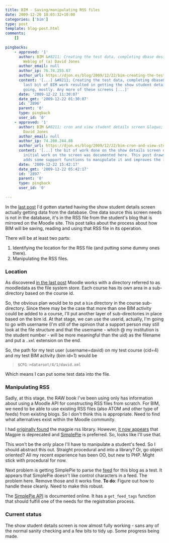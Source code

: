 ```yaml
---
title: BIM - Saving/manipulating RSS files
date: 2009-12-20 18:03:32+10:00
categories: ['bim']
type: post
template: blog-post.html
comments:
    []
    
pingbacks:
    - approved: '1'
      author: BIM &#8211; Creating the test data, completing dbase design &laquo; The
        Weblog of (a) David Jones
      author_email: null
      author_ip: 76.74.255.67
      author_url: https://djon.es/blog/2009/12/22/bim-creating-the-test-data-completing-dbase-design/
      content: '[...] &#8211; Creating the test data, completing dbase&nbsp;design  The
        last bit of BIM work resulted in getting the show student details screen up and
        going, mostly. Any more of these screens [...]'
      date: '2009-12-22 11:30:07'
      date_gmt: '2009-12-22 01:30:07'
      id: '2896'
      parent: '0'
      type: pingback
      user_id: '0'
    - approved: '1'
      author: BIM &#8211; cron and view student details screen &laquo; The Weblog of (a)
        David Jones
      author_email: null
      author_ip: 74.200.244.88
      author_url: https://djon.es/blog/2009/12/22/bim-cron-and-view-student-details-screen/
      content: '[...] the bit of work done on the show details screen up and going. The
        initial work on the screen was documented here. This post draws on the test data,
        adds some support functions to manipulate it and improves the [...]'
      date: '2009-12-22 15:42:17'
      date_gmt: '2009-12-22 05:42:17'
      id: '2897'
      parent: '0'
      type: pingback
      user_id: '0'
    
---
```

In the [last post](/blog2/2009/12/17/bim-getting-show-student-details-working/) I'd gotten started having the show student details screen actually getting data from the database. One data source this screen needs is not in the database, it's in the RSS file from the student's blog that is mirrored on the Moodle site. This post talks about the process about how BIM will be saving, reading and using that RSS file in its operation.

There will be at least two parts:

1. Identifying the location for the RSS file (and putting some dummy ones there).
2. Manipulating the RSS files.

### Location

As discovered [in the last post](/blog2/2009/12/17/bim-getting-show-student-details-working/) Moodle works with a directory referred to as moodledata as the file system store. Each course has its own area in a sub-directory based on the course id.

So, the obvious plan would be to put a `bim` directory in the course sub-directory. Since there may be the case that more than one BIM activity could be added to a course, I'll put another layer of sub-directories in place based on the bim id. At that stage, we can use the userid, actually, I'm going to go with username (I'm still of the opinion that a support person may still look at the file structure and that the username - which @ my institution is the student number - will be more meaningful than the uid) as the filename and put a `.xml` extension on the end.

So, the path for my test user (username=david) on my test course (cid=4) and my test BIM activity (bim id=1) would be

> `$CFG->dataroot/4/1/david.xml`

Which means I can put some test data into the file.

### Manipulating RSS

Sadly, at this stage, the RAW book I've been using only has information about using a Moodle API for constructing RSS files from scratch. For BIM, we need to be able to use existing RSS files (also ATOM and other type of feeds) from existing blogs. So I don't think this is appropriate. Need to find what alternatives exist within the Moodle community.

I had [originally found](/blog2/2009/07/28/bam-into-moodle-7-an-estudyguide-block/) the magpie rss library. However, [it now appears](http://tracker.moodle.org/browse/MDL-7946) that Magpie is deprecated and [SimplePie](http://simplepie.org/) is preferred. So, looks like I'll use that.

This won't be the only place I'll have to manipulate a student's feed. So I should abstract this out. Straight procedural and into a library? Or, go object oriented? All my recent experience has been OO, but new to PHP. Might stick with procedural for now.

Next problem is getting SimplePie to parse the [feed](/blog2/blog-home.md) for this blog as a test. It appears that SimplePie doesn't like control characters in a feed. The problem here. Remove those and it works fine. **To do**: Figure out how to handle these cleanly. Need to make this robust.

The [SimplePie API](http://simplepie.org/wiki/reference/start) is documented online. It has a `get_feed_tags` function that should fulfill one of the needs for the registration process.

### Current status

The show student details screen is now almost fully working - sans any of the normal sanity checking and a few bits to tidy up. Some progress being made.